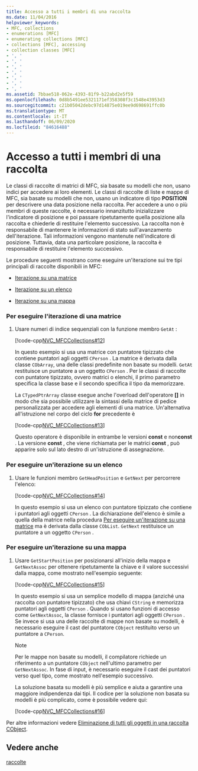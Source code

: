 ```yaml
---
title: Accesso a tutti i membri di una raccolta
ms.date: 11/04/2016
helpviewer_keywords:
- MFC, collections
- enumerations [MFC]
- enumerating collections [MFC]
- collections [MFC], accessing
- collection classes [MFC]
- ', '
- ', '
- ', '
- ', '
- ', '
- ', '
- ', '
ms.assetid: 7bbae518-062e-4393-81f9-b22abd2e5f59
ms.openlocfilehash: 0d8b5491ee5321171ef358308f3c1548e43953d3
ms.sourcegitcommit: c21b05042debc97d14875e019ee9d698691ffc0b
ms.translationtype: MT
ms.contentlocale: it-IT
ms.lasthandoff: 06/09/2020
ms.locfileid: "84616488"
---
```

# <a name="accessing-all-members-of-a-collection"></a>Accesso a tutti i membri di una raccolta

Le classi di raccolte di matrici di MFC, sia basate su modelli che non, usano indici per accedere ai loro elementi. Le classi di raccolte di liste e mappe di MFC, sia basate su modelli che non, usano un indicatore di tipo **POSITION** per descrivere una data posizione nella raccolta. Per accedere a uno o più membri di queste raccolte, è necessario innanzitutto inizializzare l'indicatore di posizione e poi passare ripetutamente quella posizione alla raccolta e chiederle di restituire l'elemento successivo. La raccolta non è responsabile di mantenere le informazioni di stato sull'avanzamento dell'iterazione. Tali informazioni vengono mantenute nell'indicatore di posizione. Tuttavia, data una particolare posizione, la raccolta è responsabile di restituire l'elemento successivo.

Le procedure seguenti mostrano come eseguire un'iterazione sui tre tipi principali di raccolte disponibili in MFC:

- [Iterazione su una matrice](#_core_to_iterate_an_array)

- [Iterazione su un elenco](#_core_to_iterate_a_list)

- [Iterazione su una mappa](#_core_to_iterate_a_map)

### <a name="to-iterate-an-array"></a><a name="_core_to_iterate_an_array"></a>Per eseguire l'iterazione di una matrice

1. Usare numeri di indice sequenziali con la funzione membro `GetAt` :

   [!code-cpp[NVC_MFCCollections#12](codesnippet/cpp/accessing-all-members-of-a-collection_1.cpp)]

   In questo esempio si usa una matrice con puntatore tipizzato che contiene puntatori agli oggetti `CPerson` . La matrice è derivata dalla classe `CObArray`, una delle classi predefinite non basate su modelli. `GetAt` restituisce un puntatore a un oggetto `CPerson` . Per le classi di raccolte con puntatore tipizzato, ovvero matrici o elenchi, il primo parametro specifica la classe base e il secondo specifica il tipo da memorizzare.

   La `CTypedPtrArray` classe esegue anche l'overload dell'operatore **[]** in modo che sia possibile utilizzare la sintassi della matrice di pedice personalizzata per accedere agli elementi di una matrice. Un'alternativa all'istruzione nel corpo del ciclo **for** precedente è

   [!code-cpp[NVC_MFCCollections#13](codesnippet/cpp/accessing-all-members-of-a-collection_2.cpp)]

   Questo operatore è disponibile in entrambe le versioni **const** e non**const** . La versione **const** , che viene richiamata per le matrici **const** , può apparire solo sul lato destro di un'istruzione di assegnazione.

### <a name="to-iterate-a-list"></a><a name="_core_to_iterate_a_list"></a> Per eseguire un'iterazione su un elenco

1. Usare le funzioni membro `GetHeadPosition` e `GetNext` per percorrere l'elenco:

   [!code-cpp[NVC_MFCCollections#14](codesnippet/cpp/accessing-all-members-of-a-collection_3.cpp)]

   In questo esempio si usa un elenco con puntatore tipizzato che contiene i puntatori agli oggetti `CPerson` . La dichiarazione dell'elenco è simile a quella della matrice nella procedura [Per eseguire un'iterazione su una matrice](#_core_to_iterate_an_array) ma è derivata dalla classe `CObList`. `GetNext` restituisce un puntatore a un oggetto `CPerson` .

### <a name="to-iterate-a-map"></a><a name="_core_to_iterate_a_map"></a> Per eseguire un'iterazione su una mappa

1. Usare `GetStartPosition` per posizionarsi all'inizio della mappa e `GetNextAssoc` per ottenere ripetutamente la chiave e il valore successivi dalla mappa, come mostrato nell'esempio seguente:

   [!code-cpp[NVC_MFCCollections#15](codesnippet/cpp/accessing-all-members-of-a-collection_4.cpp)]

   In questo esempio si usa un semplice modello di mappa (anziché una raccolta con puntatore tipizzato) che usa chiavi `CString` e memorizza puntatori agli oggetti `CPerson` . Quando si usano funzioni di accesso come `GetNextAssoc`, la classe fornisce i puntatori agli oggetti `CPerson` . Se invece si usa una delle raccolte di mappe non basate su modelli, è necessario eseguire il cast del puntatore `CObject` restituito verso un puntatore a `CPerson`.

    > [!NOTE]
    >  Per le mappe non basate su modelli, il compilatore richiede un riferimento a un puntatore `CObject` nell'ultimo parametro per `GetNextAssoc`. In fase di input, è necessario eseguire il cast dei puntatori verso quel tipo, come mostrato nell'esempio successivo.

   La soluzione basata su modelli è più semplice e aiuta a garantire una maggiore indipendenza dai tipi. Il codice per la soluzione non basata su modelli è più complicato, come è possibile vedere qui:

   [!code-cpp[NVC_MFCCollections#16](codesnippet/cpp/accessing-all-members-of-a-collection_5.cpp)]

Per altre informazioni vedere [Eliminazione di tutti gli oggetti in una raccolta CObject](deleting-all-objects-in-a-cobject-collection.md).

## <a name="see-also"></a>Vedere anche

[raccolte](collections.md)
